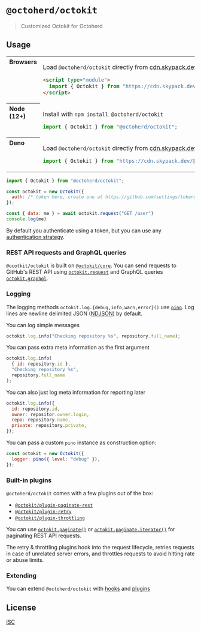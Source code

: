 # `@octoherd/octokit`

> Customized Octokit for Octoherd

## Usage

<table>
<tbody valign=top align=left>
<tr><th>
Browsers
</th><td width=100%>

Load <code>@octoherd/octokit</code> directly from <a href="https://www.skypack.dev">cdn.skypack.dev</a>

```html
<script type="module">
  import { Octokit } from "https://cdn.skypack.dev/@octoherd/octokit";
</script>
```

</td></tr>
<tr><th>
Node (12+)
</th><td>

Install with <code>npm install @octoherd/octokit</code>

```js
import { Octokit } from "@octoherd/octokit";
```

</td></tr>
<tr><th>
Deno
</th><td>

Load <code>@octoherd/octokit</code> directly from <a href="https://www.skypack.dev">cdn.skypack.dev</a> with the `?dts` query

```js
import { Octokit } from "https://cdn.skypack.dev/@octoherd/octokit?dts";
```

</td></tr>
</tbody>
</table>

```js
import { Octokit } from "@octoherd/octokit";

const octokit = new Octokit({
  auth: /* token here, create one at https://github.com/settings/tokens/new */,
});

const { data: me } = await octokit.request("GET /user")
console.log(me)
```

By default you authenticate using a token, but you can use any [authentication strategy](https://github.com/octokit/core.js#authentication).

### REST API requests and GraphQL queries

`@ocotkit/octokit` is built on [`@octokit/core`](https://github.com/octokit/core.js#readme). You can send requests to GitHub's REST API using [`octokit.request`](https://github.com/octokit/core.js#rest-api-example) and GraphQL queries [`octokit.graphql`](https://github.com/octokit/core.js#graphql-example).

### Logging

The logging methods `octokit.log.{debug,info,warn,error}()` use [`pino`](https://getpino.io/#/). Log lines are newline delimited JSON ([NDJSON](https://en.wikipedia.org/wiki/JSON_streaming#Line-delimited_JSON)) by default.

You can log simple messages

```js
octokit.log.info("Checking repository %s", repository.full_name);
```

You can pass extra meta information as the first argument

```js
octokit.log.info(
  { id: repository.id },
  "Checking repository %s",
  repository.full_name
);
```

You can also just log meta information for reporting later

```js
octokit.log.info({
  id: repository.id,
  owner: repositor.owner.login,
  repo: repository.name,
  private: repository.private,
});
```

You can pass a custom `pino` instance as construction option:

```js
const octokit = new Octokit({
  logger: pino({ level: "debug" }),
});
```

### Built-in plugins

`@octoherd/octokit` comes with a few plugins out of the box:

- [`@octokit/plugin-paginate-rest`](https://github.com/octokit/plugin-paginate-rest.js#readme)
- [`@octokit/plugin-retry`](https://github.com/octokit/plugin-retry.js#readme)
- [`@octokit/plugin-throttling`](https://github.com/octokit/plugin-throttling.js#readme)

You can use [`octokit.paginate()`](https://github.com/octokit/plugin-paginate-rest.js#octokitpaginate) or [`octokit.paginate.iterator()`](https://github.com/octokit/plugin-paginate-rest.js#octokitpaginateiterator) for paginating REST API requests.

The retry & throttling plugins hook into the request lifecycle, retries requests in case of unrelated server errors, and throttles requests to avoid hitting rate or abuse limits.

### Extending

You can extend `@octoherd/octokit` with [hooks](https://github.com/octokit/core.js#hooks) and [plugins](https://github.com/octokit/core.js#plugins)

## License

[ISC](LICENSE.md)
